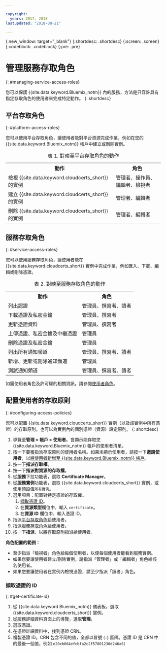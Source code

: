 ```yaml
---

copyright:
  years: 2017, 2018
lastupdated: "2018-08-21"

---
```

{:new_window: target="_blank"}
{:shortdesc: .shortdesc}
{:screen: .screen}
{:codeblock: .codeblock}
{:pre: .pre}

# 管理服務存取角色
{: #managing-service-access-roles}

您可以保護 {{site.data.keyword.Bluemix_notm}} 內的服務，方法是只容許具有指定存取角色的使用者來完成特定動作。
{: shortdesc}


## 平台存取角色
{: #platform-access-roles}

您可以使用平台存取角色，讓使用者能對平台資源完成作業，例如在您的 {{site.data.keyword.Bluemix_notm}} 帳戶中建立或刪除實例。

<table>
<caption> 表 1. 對映至平台存取角色的動作</caption>
  <tr>
    <th> 動作</th>
    <th> 角色</th>
  </tr>
  <tr>
    <td>檢視 {{site.data.keyword.cloudcerts_short}} 的實例</td>
    <td> 管理者、操作員、編輯者、檢視者</td>
  </tr>
  <tr>
    <td>建立 {{site.data.keyword.cloudcerts_short}} 的實例</td>
    <td> 管理者、編輯者</td>
  </tr>
  <tr>
    <td>刪除 {{site.data.keyword.cloudcerts_short}} 的實例</td>
    <td> 管理者、編輯者</td>
  </tr>
</table>


## 服務存取角色
{: #service-access-roles}

您可以使用服務存取角色，讓使用者能在 {{site.data.keyword.cloudcerts_short}} 實例中完成作業，例如匯入、下載、編輯或刪除憑證。

<table>
<caption> 表 2. 對映至服務存取角色的動作</caption>
  <tr>
    <th> 動作</th>
    <th> 角色</th>
  </tr>
  <tr>
    <td>列出認證</td>
    <td> 管理員、撰寫者、讀者</td>
  </tr>
  <tr>
    <td>下載憑證及私密金鑰</td>
    <td> 管理員、撰寫者</td>
  </tr>
  <tr>
    <td>更新憑證資料</td>
    <td> 管理員、撰寫者</td>
  </tr>
  <tr>
    <td>上傳憑證、私密金鑰及中繼憑證</td>
    <td> 管理員</td>
  </tr>
  <tr>
    <td>刪除憑證及私密金鑰</td>
    <td> 管理員</td>
  </tr>
      <tr>
        <td>列出所有通知頻道</td>
        <td> 管理員、撰寫者、讀者</td>
      </tr>
   <tr>
     <td>新增、更新或刪除通知頻道</td>
     <td> 管理員</td>
   </tr>
     <tr>
       <td>測試通知頻道</td>
       <td> 管理員、撰寫者、讀者</td>
     </tr>
</table>


如需使用者角色及許可權的相關資訊，請參閱[使用者角色](/docs/iam/users_roles.html#userroles)。


## 配置使用者的存取原則
{: #configuring-access-policies}

您可以配置 {{site.data.keyword.cloudcerts_short}} 實例（以及該實例中所有憑證）的存取原則，也可以為實例內的個別憑證（資源）設定原則。
{: shortdesc}

1.  導覽至**管理 > 帳戶 > 使用者**。會顯示能存取您 {{site.data.keyword.Bluemix_notm}} 帳戶的使用者清單。
2.  按一下要獲指派存取原則的使用者名稱。如果未顯示使用者，請按一下**邀請使用者**，以[將使用者新增至 {{site.data.keyword.Bluemix_notm}} 帳戶](/docs/iam/iamuserinv.html#iamuserinv)。
3.  按一下**指派存取權**。
4.  按一下**指派對資源的存取權**。
5.  從**服務**下拉功能表，選取 **Certificate Manager**。
6.  從**服務實例**功能表，選取 {{site.data.keyword.cloudcerts_short}} 實例，或使用預設值`所有實例`。
7.  選用項目：配置對特定憑證的存取權。
    1. [擷取憑證 ID](#get-certificate-id)。
    2. 在**資源類型**欄位中，輸入 `certificate`。
    3. 在**資源 ID** 欄位中，輸入憑證 ID。
8.  指派[平台存取角色](#platform-access-roles)給使用者。
9.  指派[服務存取角色](#service-access-roles)給使用者。
10. 按一下**指派**，以將存取原則指派給使用者。

**角色配置的範例：**
* 至少指派「檢視者」角色給每個使用者，以便每個使用者能看到服務實例。
* 如果您要讓使用者建立/刪除實例，請指派「管理者」或「編輯者」角色給該名使用者。
* 如果您要讓使用者在實例內檢視憑證，請至少指派「讀者」角色。

### 擷取憑證的 ID
{: #get-certificate-id}

1. 從 {{site.data.keyword.Bluemix_notm}} 儀表板，選取 {{site.data.keyword.cloudcerts_short}} 實例。
2. 從服務詳細資料頁面上的導覽，選取**管理**。
3. 選取憑證。
4. 在憑證詳細資料中，找到憑證 CRN。
5. 複製憑證 ID。CRN 包含不同的值，全都以冒號 (`:`) 區隔。憑證 ID 是 CRN 中的最後一個值，例如 `e20cb664efcbfa2c2f57801230d246a6)`
